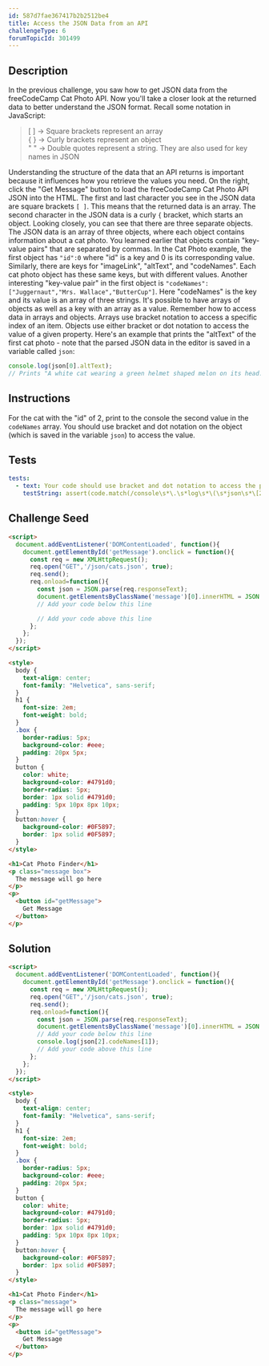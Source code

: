 ```yaml
---
id: 587d7fae367417b2b2512be4
title: Access the JSON Data from an API
challengeType: 6
forumTopicId: 301499
---
```


## Description
<section id='description'>
In the previous challenge, you saw how to get JSON data from the freeCodeCamp Cat Photo API.
Now you'll take a closer look at the returned data to better understand the JSON format. Recall some notation in JavaScript:
<blockquote>[ ] -> Square brackets represent an array<br>{ } -> Curly brackets represent an object<br>" " -> Double quotes represent a string. They are also used for key names in JSON</blockquote>
Understanding the structure of the data that an API returns is important because it influences how you retrieve the values you need.
On the right, click the "Get Message" button to load the freeCodeCamp Cat Photo API JSON into the HTML.
The first and last character you see in the JSON data are square brackets <code>[ ]</code>. This means that the returned data is an array. The second character in the JSON data is a curly <code>{</code> bracket, which starts an object. Looking closely, you can see that there are three separate objects. The JSON data is an array of three objects, where each object contains information about a cat photo.
You learned earlier that objects contain "key-value pairs" that are separated by commas. In the Cat Photo example, the first object has <code>"id":0</code> where "id" is a key and 0 is its corresponding value. Similarly, there are keys for "imageLink", "altText", and "codeNames". Each cat photo object has these same keys, but with different values.
Another interesting "key-value pair" in the first object is <code>"codeNames":["Juggernaut","Mrs. Wallace","ButterCup"]</code>. Here "codeNames" is the key and its value is an array of three strings. It's possible to have arrays of objects as well as a key with an array as a value.
Remember how to access data in arrays and objects. Arrays use bracket notation to access a specific index of an item. Objects use either bracket or dot notation to access the value of a given property. Here's an example that prints the "altText" of the first cat photo - note that the parsed JSON data in the editor is saved in a variable called <code>json</code>:

```js
console.log(json[0].altText);
// Prints "A white cat wearing a green helmet shaped melon on its head."
```

</section>

## Instructions
<section id='instructions'>
For the cat with the "id" of 2, print to the console the second value in the <code>codeNames</code> array. You should use bracket and dot notation on the object (which is saved in the variable <code>json</code>) to access the value.
</section>

## Tests
<section id='tests'>

```yml
tests:
  - text: Your code should use bracket and dot notation to access the proper code name, and print "Loki" to the console, all in one line.
    testString: assert(code.match(/console\s*\.\s*log\s*\(\s*json\s*\[2\]\s*(\.\s*codeNames|\[\s*('|`|")codeNames\2\s*\])\s*\[\s*1\s*\]\s*\)/g));

```

</section>

## Challenge Seed
<section id='challengeSeed'>

<div id='html-seed'>

```html
<script>
  document.addEventListener('DOMContentLoaded', function(){
    document.getElementById('getMessage').onclick = function(){
      const req = new XMLHttpRequest();
      req.open("GET",'/json/cats.json', true);
      req.send();
      req.onload=function(){
        const json = JSON.parse(req.responseText);
        document.getElementsByClassName('message')[0].innerHTML = JSON.stringify(json);
        // Add your code below this line

        // Add your code above this line
      };
    };
  });
</script>

<style>
  body {
    text-align: center;
    font-family: "Helvetica", sans-serif;
  }
  h1 {
    font-size: 2em;
    font-weight: bold;
  }
  .box {
    border-radius: 5px;
    background-color: #eee;
    padding: 20px 5px;
  }
  button {
    color: white;
    background-color: #4791d0;
    border-radius: 5px;
    border: 1px solid #4791d0;
    padding: 5px 10px 8px 10px;
  }
  button:hover {
    background-color: #0F5897;
    border: 1px solid #0F5897;
  }
</style>

<h1>Cat Photo Finder</h1>
<p class="message box">
  The message will go here
</p>
<p>
  <button id="getMessage">
    Get Message
  </button>
</p>
```

</div>



</section>

## Solution
<section id='solution'>

```html
<script>
  document.addEventListener('DOMContentLoaded', function(){
    document.getElementById('getMessage').onclick = function(){
      const req = new XMLHttpRequest();
      req.open("GET",'/json/cats.json', true);
      req.send();
      req.onload=function(){
        const json = JSON.parse(req.responseText);
        document.getElementsByClassName('message')[0].innerHTML = JSON.stringify(json);
        // Add your code below this line
        console.log(json[2].codeNames[1]);
        // Add your code above this line
      };
    };
  });
</script>

<style>
  body {
    text-align: center;
    font-family: "Helvetica", sans-serif;
  }
  h1 {
    font-size: 2em;
    font-weight: bold;
  }
  .box {
    border-radius: 5px;
    background-color: #eee;
    padding: 20px 5px;
  }
  button {
    color: white;
    background-color: #4791d0;
    border-radius: 5px;
    border: 1px solid #4791d0;
    padding: 5px 10px 8px 10px;
  }
  button:hover {
    background-color: #0F5897;
    border: 1px solid #0F5897;
  }
</style>

<h1>Cat Photo Finder</h1>
<p class="message">
  The message will go here
</p>
<p>
  <button id="getMessage">
    Get Message
  </button>
</p>
```

</section>
